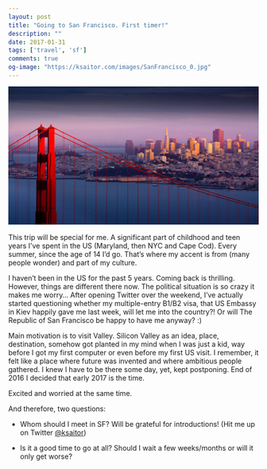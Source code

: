 ```yaml
---
layout: post
title: "Going to San Francisco. First timer!"
description: ""
date: 2017-01-31
tags: ['travel', 'sf']
comments: true
og-image: "https://ksaitor.com/images/SanFrancisco_0.jpg"
---
```


![SanFrancisco](/images/SanFrancisco_0.jpg)

This trip will be special for me. A significant part of childhood and teen years I’ve spent in the US (Maryland, then NYC and Cape Cod). Every summer, since the age of 14 I’d go. That’s where my accent is from (many people wonder) and part of my culture.

I haven’t been in the US for the past 5 years. Coming back is thrilling. However, things are different there now. The political situation is so crazy it makes me worry… After opening Twitter over the weekend, I’ve actually started questioning whether my multiple-entry B1/B2 visa, that US Embassy in Kiev happily gave me last week, will let me into the country?! Or will The Republic of San Francisco be happy to have me anyway? :)

Main motivation is to visit Valley. Silicon Valley as an idea, place, destination, somehow got planted in my mind when I was just a kid, way before I got my first computer or even before my first US visit. I remember, it felt like a place where future was invented and where ambitious people gathered. I knew I have to be there some day, yet, kept postponing. End of 2016 I decided that early 2017 is the time.

Excited and worried at the same time.

And therefore, two questions:

- Whom should I meet in SF? Will be grateful for introductions! (Hit me up on Twitter [@ksaitor](https://twitter.com/ksaitor))

- Is it a good time to go at all? Should I wait a few weeks/months or will it only get worse?
